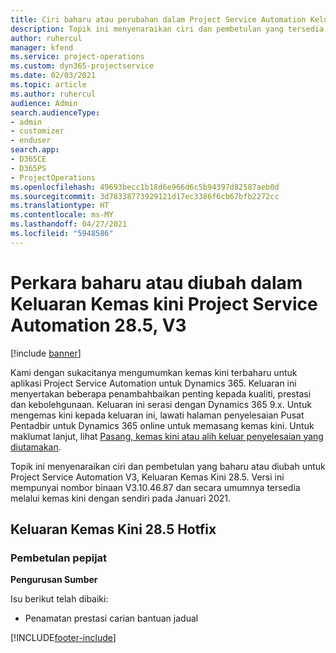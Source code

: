 ```yaml
---
title: Ciri baharu atau perubahan dalam Project Service Automation Keluaran Kemas Kini 28.5 Hotfix, V3
description: Topik ini menyenaraikan ciri dan pembetulan yang tersedia dalam Project Service Automation Keluaran Kemas kini 28.5 Hotfix, V3.
author: ruhercul
manager: kfend
ms.service: project-operations
ms.custom: dyn365-projectservice
ms.date: 02/03/2021
ms.topic: article
ms.author: ruhercul
audience: Admin
search.audienceType:
- admin
- customizer
- enduser
search.app:
- D365CE
- D365PS
- ProjectOperations
ms.openlocfilehash: 49693becc1b18d6e966d6c5b94397d82587aeb0d
ms.sourcegitcommit: 3d78338773929121d17ec3386f6cb67bfb2272cc
ms.translationtype: HT
ms.contentlocale: ms-MY
ms.lasthandoff: 04/27/2021
ms.locfileid: "5948586"
---
```

# <a name="whats-new-or-changed-in-project-service-automation-update-release-285-v3"></a>Perkara baharu atau diubah dalam Keluaran Kemas kini Project Service Automation 28.5, V3

[!include [banner](../includes/psa-now-project-operations.md)]

Kami dengan sukacitanya mengumumkan kemas kini terbaharu untuk aplikasi Project Service Automation untuk Dynamics 365. Keluaran ini menyertakan beberapa penambahbaikan penting kepada kualiti, prestasi dan kebolehgunaan. Keluaran ini serasi dengan Dynamics 365 9.x. Untuk mengemas kini kepada keluaran ini, lawati halaman penyelesaian Pusat Pentadbir untuk Dynamics 365 online untuk memasang kemas kini. Untuk maklumat lanjut, lihat [Pasang, kemas kini atau alih keluar penyelesaian yang diutamakan](/power-platform/admin/install-remove-preferred-solution).

Topik ini menyenaraikan ciri dan pembetulan yang baharu atau diubah untuk Project Service Automation V3, Keluaran Kemas Kini 28.5. Versi ini mempunyai nombor binaan V3.10.46.87 dan secara umumnya tersedia melalui kemas kini dengan sendiri pada Januari 2021.

## <a name="update-release-285-hotfix"></a>Keluaran Kemas Kini 28.5 Hotfix

### <a name="bug-fixes"></a>Pembetulan pepijat

**Pengurusan Sumber**

Isu berikut telah dibaiki:

- Penamatan prestasi carian bantuan jadual



[!INCLUDE[footer-include](../includes/footer-banner.md)]